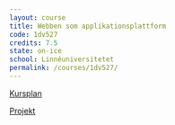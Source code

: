 ```yaml
---
layout: course
title: Webben som applikationsplattform
code: 1dv527
credits: 7.5
state: on-ice
school: Linnéuniversitetet
permalink: /courses/1dv527/
---
```


[Kursplan](/files/courseplan/1dv527.pdf)

[Projekt]()